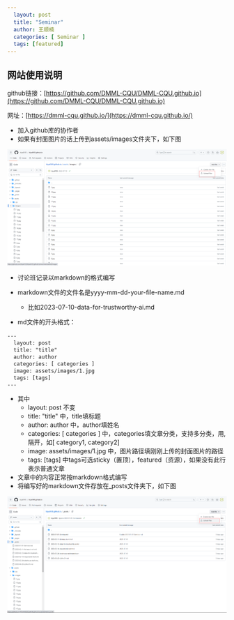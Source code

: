 ```yaml
---
  layout: post
  title: "Seminar"
  author: 王顺楠
  categories: [ Seminar ]
  tags: [featured]
---
```


## 网站使用说明

github链接：[https://github.com/DMML-CQU/DMML-CQU.github.io](https://github.com/DMML-CQU/DMML-CQU.github.io)

网址：[https://dmml-cqu.github.io/](https://dmml-cqu.github.io/)

- 加入github库的协作者
- 如果有封面图片的话上传到assets/images文件夹下，如下图

![](https://raw.githubusercontent.com/dmml-cqu/dmml-cqu.github.io/main/assets/images/p1.png)

- 讨论班记录以markdown的格式编写

- markdown文件的文件名是yyyy-mm-dd-your-file-name.md
  - 比如2023-07-10-data-for-trustworthy-ai.md

- md文件的开头格式：

 ```
---
   layout: post
   title: "title"
   author: author
   categories: [ categories ]
   image: assets/images/1.jpg
   tags: [tags]
---
 ```

  - 其中
    - layout: post 不变
    - title:  "title" 中，title填标题
    - author: author 中，author填姓名
    - categories: [ categories ] 中，categories填文章分类，支持多分类，用,隔开，如[ category1, category2]
    - image: assets/images/1.jpg 中，图片路径填刚刚上传的封面图片的路径
    - tags: [tags] 中tags可选sticky（置顶），featured（资源），如果没有此行表示普通文章
- 文章中的内容正常按markdown格式编写
- 将编写好的markdown文件存放在_posts文件夹下，如下图

![](https://raw.githubusercontent.com/dmml-cqu/dmml-cqu.github.io/main/assets/images/p2.png)
